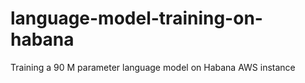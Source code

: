 # language-model-training-on-habana
Training a 90 M parameter language model on Habana AWS instance
